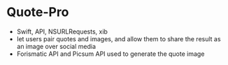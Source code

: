 # Quote-Pro

- Swift, API, NSURLRequests, xib
- let users pair quotes and images, and allow them to share the result as an image over social media
- Forismatic API and Picsum API used to generate the quote image
